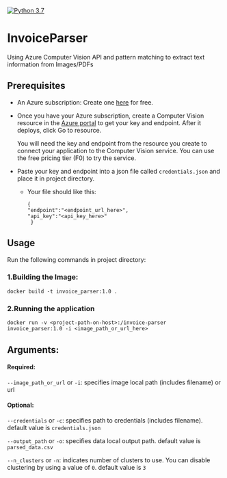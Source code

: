[![Python 3.7](https://img.shields.io/badge/python-3.7-blue.svg)](https://www.python.org/downloads/release/python-360/)
# InvoiceParser
Using Azure Computer Vision API and pattern matching to extract text information from Images/PDFs

## Prerequisites
- An Azure subscription: Create one [here](https://azure.microsoft.com/en-us/free/cognitive-services/) for free.
- Once you have your Azure subscription, create a Computer Vision resource in the [Azure portal](https://portal.azure.com/#create/Microsoft.CognitiveServicesComputerVision) to get your key and endpoint. After it deploys, click Go to resource.

    You will need the key and endpoint from the resource you create to connect your application to the Computer Vision service.
    You can use the free pricing tier (F0) to try the service.
- Paste your key and endpoint into a json file called `credentials.json` and place it in project directory.
  - Your file should like this:
    ```
    {
    "endpoint":"<endpoint_url_here>",
    "api_key":"<api_key_here>"
     }
    ```

## Usage
Run the following commands in project directory:

### 1.Building the Image:
`docker build -t invoice_parser:1.0 .`

### 2.Running the application
`docker run -v <project-path-on-host>:/invoice-parser invoice_parser:1.0 -i <image_path_or_url_here>` 

## Arguments:

#### Required:

`--image_path_or_url` or `-i`: specifies image local path (includes filename) or url

#### Optional:

`--credentials` or `-c`: specifies path to credentials (includes filename). default value is `credentials.json`

`--output_path` or `-o`: specifies data local output path. default value is `parsed_data.csv`

`--n_clusters` or `-n`: indicates number of clusters to use. You can disable clustering by using a value of `0`. default value is `3`



